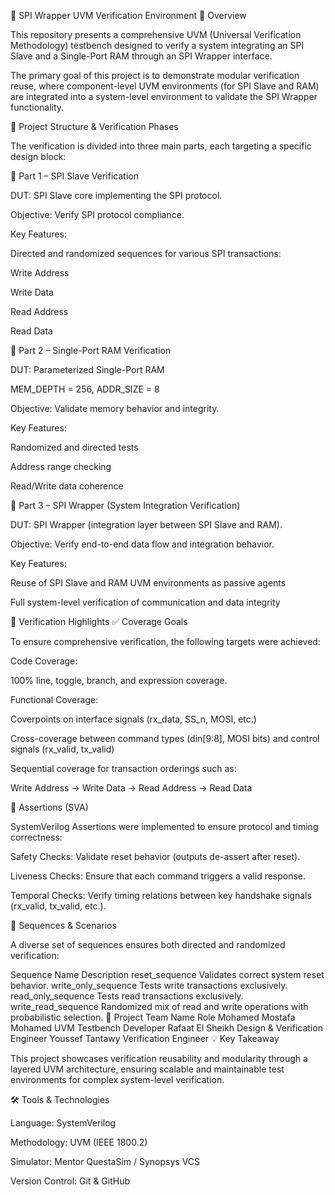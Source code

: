 🧩 SPI Wrapper UVM Verification Environment
📜 Overview

This repository presents a comprehensive UVM (Universal Verification Methodology) testbench designed to verify a system integrating an SPI Slave and a Single-Port RAM through an SPI Wrapper interface.

The primary goal of this project is to demonstrate modular verification reuse, where component-level UVM environments (for SPI Slave and RAM) are integrated into a system-level environment to validate the SPI Wrapper functionality.

🧠 Project Structure & Verification Phases

The verification is divided into three main parts, each targeting a specific design block:

🔹 Part 1 – SPI Slave Verification

DUT: SPI Slave core implementing the SPI protocol.

Objective: Verify SPI protocol compliance.

Key Features:

Directed and randomized sequences for various SPI transactions:

Write Address

Write Data

Read Address

Read Data

🔹 Part 2 – Single-Port RAM Verification

DUT: Parameterized Single-Port RAM

MEM_DEPTH = 256, ADDR_SIZE = 8

Objective: Validate memory behavior and integrity.

Key Features:

Randomized and directed tests

Address range checking

Read/Write data coherence

🔹 Part 3 – SPI Wrapper (System Integration Verification)

DUT: SPI Wrapper (integration layer between SPI Slave and RAM).

Objective: Verify end-to-end data flow and integration behavior.

Key Features:

Reuse of SPI Slave and RAM UVM environments as passive agents

Full system-level verification of communication and data integrity

🎯 Verification Highlights
✅ Coverage Goals

To ensure comprehensive verification, the following targets were achieved:

Code Coverage:

100% line, toggle, branch, and expression coverage.

Functional Coverage:

Coverpoints on interface signals (rx_data, SS_n, MOSI, etc.)

Cross-coverage between command types (din[9:8], MOSI bits) and control signals (rx_valid, tx_valid)

Sequential coverage for transaction orderings such as:

Write Address → Write Data → Read Address → Read Data

🧩 Assertions (SVA)

SystemVerilog Assertions were implemented to ensure protocol and timing correctness:

Safety Checks: Validate reset behavior (outputs de-assert after reset).

Liveness Checks: Ensure that each command triggers a valid response.

Temporal Checks: Verify timing relations between key handshake signals (rx_valid, tx_valid, etc.).

🔁 Sequences & Scenarios

A diverse set of sequences ensures both directed and randomized verification:

Sequence Name	Description
reset_sequence	Validates correct system reset behavior.
write_only_sequence	Tests write transactions exclusively.
read_only_sequence	Tests read transactions exclusively.
write_read_sequence	Randomized mix of read and write operations with probabilistic selection.
👥 Project Team
Name	Role
Mohamed Mostafa Mohamed	UVM Testbench Developer
Rafaat El Sheikh	Design & Verification Engineer
Youssef Tantawy	Verification Engineer
💡 Key Takeaway

This project showcases verification reusability and modularity through a layered UVM architecture, ensuring scalable and maintainable test environments for complex system-level verification.

🛠️ Tools & Technologies

Language: SystemVerilog

Methodology: UVM (IEEE 1800.2)

Simulator: Mentor QuestaSim / Synopsys VCS

Version Control: Git & GitHub
